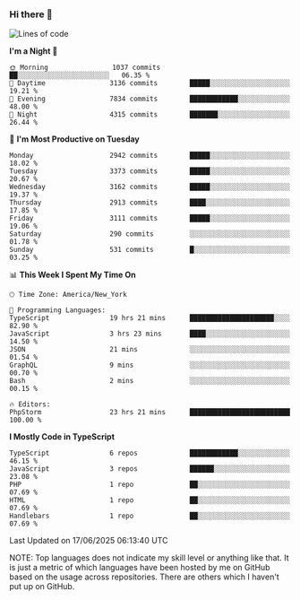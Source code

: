 ### Hi there 👋

<!--
**LynxJinxxy/LynxJinxxy** is a ✨ _special_ ✨ repository because its `README.md` (this file) appears on your GitHub profile.

Here are some ideas to get you started:

- 🔭 I’m currently working on ...
- 🌱 I’m currently learning ...
- 👯 I’m looking to collaborate on ...
- 🤔 I’m looking for help with ...
- 💬 Ask me about ...
- 📫 How to reach me: ...
- 😄 Pronouns: ...
- ⚡ Fun fact: ...
-->

<!--START_SECTION:waka-->
![Lines of code](https://img.shields.io/badge/From%20Hello%20World%20I%27ve%20Written-24.9%20million%20lines%20of%20code-blue)

**I'm a Night 🦉** 

```text
🌞 Morning                1037 commits        ██░░░░░░░░░░░░░░░░░░░░░░░   06.35 % 
🌆 Daytime                3136 commits        █████░░░░░░░░░░░░░░░░░░░░   19.21 % 
🌃 Evening                7834 commits        ████████████░░░░░░░░░░░░░   48.00 % 
🌙 Night                  4315 commits        ███████░░░░░░░░░░░░░░░░░░   26.44 % 
```
📅 **I'm Most Productive on Tuesday** 

```text
Monday                   2942 commits        █████░░░░░░░░░░░░░░░░░░░░   18.02 % 
Tuesday                  3373 commits        █████░░░░░░░░░░░░░░░░░░░░   20.67 % 
Wednesday                3162 commits        █████░░░░░░░░░░░░░░░░░░░░   19.37 % 
Thursday                 2913 commits        ████░░░░░░░░░░░░░░░░░░░░░   17.85 % 
Friday                   3111 commits        █████░░░░░░░░░░░░░░░░░░░░   19.06 % 
Saturday                 290 commits         ░░░░░░░░░░░░░░░░░░░░░░░░░   01.78 % 
Sunday                   531 commits         █░░░░░░░░░░░░░░░░░░░░░░░░   03.25 % 
```


📊 **This Week I Spent My Time On** 

```text
🕑︎ Time Zone: America/New_York

💬 Programming Languages: 
TypeScript               19 hrs 21 mins      █████████████████████░░░░   82.90 % 
JavaScript               3 hrs 23 mins       ████░░░░░░░░░░░░░░░░░░░░░   14.50 % 
JSON                     21 mins             ░░░░░░░░░░░░░░░░░░░░░░░░░   01.54 % 
GraphQL                  9 mins              ░░░░░░░░░░░░░░░░░░░░░░░░░   00.70 % 
Bash                     2 mins              ░░░░░░░░░░░░░░░░░░░░░░░░░   00.15 % 

🔥 Editors: 
PhpStorm                 23 hrs 21 mins      █████████████████████████   100.00 % 
```

**I Mostly Code in TypeScript** 

```text
TypeScript               6 repos             ████████████░░░░░░░░░░░░░   46.15 % 
JavaScript               3 repos             ██████░░░░░░░░░░░░░░░░░░░   23.08 % 
PHP                      1 repo              ██░░░░░░░░░░░░░░░░░░░░░░░   07.69 % 
HTML                     1 repo              ██░░░░░░░░░░░░░░░░░░░░░░░   07.69 % 
Handlebars               1 repo              ██░░░░░░░░░░░░░░░░░░░░░░░   07.69 % 
```




 Last Updated on 17/06/2025 06:13:40 UTC
<!--END_SECTION:waka-->
NOTE: Top languages does not indicate my skill level or anything like that. It is just a metric of which languages have been hosted by me on GitHub based on the usage across repositories. There are others which I haven't put up on GitHub.
